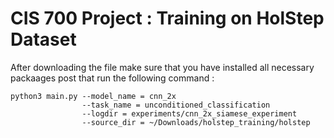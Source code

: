 # CIS 700 Project : Training on HolStep Dataset
After downloading the file make sure that you have installed all necessary packaages post that run the following command :
```
python3 main.py --model_name = cnn_2x 
                --task_name = unconditioned_classification 
                --logdir = experiments/cnn_2x_siamese_experiment 
                --source_dir = ~/Downloads/holstep_training/holstep
```
